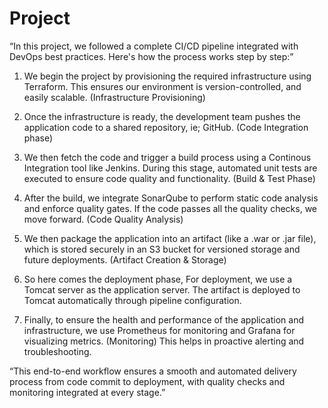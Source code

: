# Project
 
“In this project, we followed a complete CI/CD pipeline integrated with DevOps best practices. Here's how the process works step by step:”

1. We begin the project by provisioning the required infrastructure using Terraform.
   This ensures our environment is version-controlled, and easily scalable.                                       (Infrastructure Provisioning) 
 
3. Once the infrastructure is ready, the development team pushes the application code to a shared repository, ie; GitHub.   (Code Integration phase)

4. We then fetch the code and trigger a build process using a Continous Integration tool like Jenkins.
   During this stage, automated unit tests are executed to ensure code quality and functionality.                           (Build & Test Phase)

5. After the build, we integrate SonarQube to perform static code analysis and enforce quality gates. If the code passes all the quality checks, we move forward.           (Code Quality Analysis)

6. We then package the application into an artifact (like a .war or .jar file), which is stored securely in an S3 bucket for versioned storage and future deployments.      (Artifact Creation & Storage)

7. So here comes the deployment phase,
   For deployment, we use a Tomcat server as the application server. The artifact is deployed to Tomcat automatically through pipeline configuration.

8. Finally, to ensure the health and performance of the application and infrastructure, we use Prometheus for monitoring and Grafana for visualizing metrics.            (Monitoring)
   This helps in proactive alerting and troubleshooting.

“This end-to-end workflow ensures a smooth and automated delivery process from code commit to deployment, with quality checks and monitoring integrated at every stage.”



















                   
